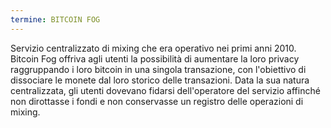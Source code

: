 ```yaml
---
termine: BITCOIN FOG
---
```


Servizio centralizzato di mixing che era operativo nei primi anni 2010. Bitcoin Fog offriva agli utenti la possibilità di aumentare la loro privacy raggruppando i loro bitcoin in una singola transazione, con l'obiettivo di dissociare le monete dal loro storico delle transazioni. Data la sua natura centralizzata, gli utenti dovevano fidarsi dell'operatore del servizio affinché non dirottasse i fondi e non conservasse un registro delle operazioni di mixing.